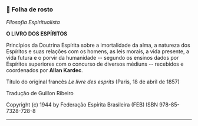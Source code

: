 ### 📃 Folha de rosto

*Filosofia Espiritualista*

**O LIVRO DOS ESPÍRITOS**

Princípios da Doutrina Espírita sobre a imortalidade da alma, a natureza dos Espíritos e suas relações com os homens, as leis morais, a vida presente, a vida futura e o porvir da humanidade -- segundo os ensinos dados por Espíritos superiores com o concurso de diversos médiuns -- recebidos e coordenados por **Allan Kardec**. 

Título do original francês
*Le livre des esprits*
(Paris, 18 de abril de 1857)

Tradução de Guillon Ribeiro

Copyright (c) 1944 by
Federação Espírita Brasileira (FEB)
ISBN 978-85-7328-728-8

---